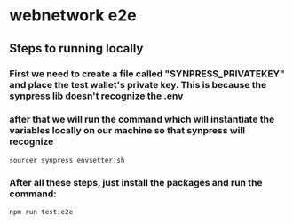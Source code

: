# webnetwork e2e

## Steps to running locally

### First we need to create a file called "SYNPRESS_PRIVATEKEY" and place the test wallet's private key. This is because the synpress lib doesn't recognize the .env
### after that we will run the command which will instantiate the variables locally on our machine so that synpress will recognize
```
sourcer synpress_envsetter.sh
``` 

### After all these steps, just install the packages and run the command:
```
npm run test:e2e
``` 
